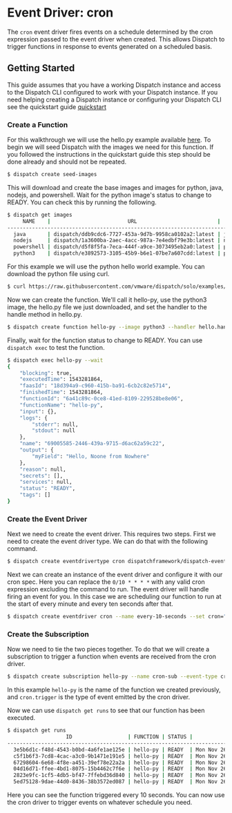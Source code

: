 # Event Driver: cron
The `cron` event driver fires events on a schedule determined by the cron expression passed to the event driver when created. This allows Dispatch to trigger functions in response to events generated on a scheduled basis.

## Getting Started
This guide assumes that you have a working Dispatch instance and access to the Dispatch CLI configured to work with your Dispatch instance. If you need helping creating a Dispatch instance or configuring your Dispatch CLI see the quickstart guide [quickstart](https://github.com/vmware/dispatch/blob/solo/docs/_front/quickstart.md)

### Create a Function
For this walkthrough we will use the hello.py example available [here](https://github.com/vmware/dispatch/tree/solo/examples/python3). To begin we will seed Dispatch with the images we need for this function. If you followed the instructions in the quickstart guide this step should be done already and should not be repeated.

```bash
$ dispatch create seed-images
```

This will download and create the base images and images for python, java, nodejs, and powershell. Wait for the python image's status to change to READY. You can check this by running the following.
```bash
$ dispatch get images
     NAME    |                         URL                          |    BASEIMAGE    | STATUS |         CREATED DATE
-------------------------------------------------------------------------------------------------------------------------
  java       | dispatch/ddb9cdc6-7727-453a-9d7b-9958ca0102a2:latest | java-base       | READY  | Mon Nov 26 15:38:42 PST 2018
  nodejs     | dispatch/1a3600ba-2aec-4acc-987a-7e4edbf79e3b:latest | nodejs-base     | READY  | Mon Nov 26 15:38:42 PST 2018
  powershell | dispatch/d5f8f5fa-7eca-444f-a9ce-3073495eb2a0:latest | powershell-base | READY  | Mon Nov 26 15:38:42 PST 2018
  python3    | dispatch/e3892573-3105-45b9-b6e1-07be7a607cdd:latest | python3-base    | READY  | Mon Nov 26 15:38:42 PST 2018
  ```

For this example we will use the python hello world example. You can download the python file using curl.
```bash
$ curl https://raw.githubusercontent.com/vmware/dispatch/solo/examples/python3/hello.py > hello.py
```

Now we can create the function. We'll call it hello-py, use the python3 image, the hello.py file we just downloaded, and set the handler to the handle method in hello.py.
```bash
$ dispatch create function hello-py --image python3 --handler hello.handle hello.py
```

Finally, wait for the function status to change to READY. You can use `dispatch exec` to test the function.
```bash
$ dispatch exec hello-py --wait
{
    "blocking": true,
    "executedTime": 1543281864,
    "faasId": "18d394a9-c960-415b-ba91-6cb2c82e5714",
    "finishedTime": 1543281864,
    "functionId": "6a41c89c-0ce8-41ed-8109-229528be8e06",
    "functionName": "hello-py",
    "input": {},
    "logs": {
        "stderr": null,
        "stdout": null
    },
    "name": "69005585-2446-439a-9715-d6ac62a59c22",
    "output": {
        "myField": "Hello, Noone from Nowhere"
    },
    "reason": null,
    "secrets": [],
    "services": null,
    "status": "READY",
    "tags": []
}
```

### Create the Event Driver
Next we need to create the event driver. This requires two steps. First we need to create the event driver type. We can do that with the following command.
```bash
$ dispatch create eventdrivertype cron dispatchframework/dispatch-events-cron:0.0.1
```

Next we can create an instance of the event driver and configure it with our cron spec. Here you can replace the `0/10 * * * *` with any valid cron expression excluding the command to run. The event driver will handle firing an event for you. In this case we are scheduling our function to run at the start of every minute and every ten seconds after that.
```bash
$ dispatch create eventdriver cron --name every-10-seconds --set cron="0/10 * * * *"
```

### Create the Subscription
Now we need to tie the two pieces together. To do that we will create a subscription to trigger a function when events are received from the cron driver.

```bash
$ dispatch create subscription hello-py --name cron-sub --event-type cron.trigger
```

In this example `hello-py` is the name of the function we created previously, and `cron.trigger` is the type of event emitted by the cron driver.

Now we can use `dispatch get runs` to see that our function has been executed.
```bash
$ dispatch get runs
                   ID                  | FUNCTION | STATUS |           STARTED            |           FINISHED
--------------------------------------------------------------------------------------------------------------------
  3e5b6d1c-f48d-4543-b0bd-4a6fe1ae125e | hello-py | READY  | Mon Nov 26 16:35:50 PST 2018 | Mon Nov 26 16:35:51 PST 2018
  c5f1b6f3-7cd8-4cac-a3c0-9b1471e191e5 | hello-py | READY  | Mon Nov 26 16:35:40 PST 2018 | Mon Nov 26 16:35:40 PST 2018
  67298604-6e68-4f8e-a451-39ef78e22a2a | hello-py | READY  | Mon Nov 26 16:35:30 PST 2018 | Mon Nov 26 16:35:30 PST 2018
  04d16d71-ffee-4bd1-8075-15b4462c7f6e | hello-py | READY  | Mon Nov 26 16:35:20 PST 2018 | Mon Nov 26 16:35:20 PST 2018
  2823e9fc-1cf5-4db5-bf47-7ffebd36d840 | hello-py | READY  | Mon Nov 26 16:35:10 PST 2018 | Mon Nov 26 16:35:10 PST 2018
  5ed75128-9dae-44d0-8436-38b3572ed087 | hello-py | READY  | Mon Nov 26 16:35:00 PST 2018 | Mon Nov 26 16:35:00 PST 2018
```

Here you can see the function triggered every 10 seconds. You can now use the cron driver to trigger events on whatever schedule you need.